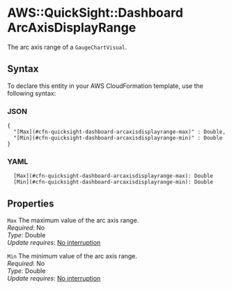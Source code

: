 # AWS::QuickSight::Dashboard ArcAxisDisplayRange<a name="aws-properties-quicksight-dashboard-arcaxisdisplayrange"></a>

The arc axis range of a `GaugeChartVisual`\.

## Syntax<a name="aws-properties-quicksight-dashboard-arcaxisdisplayrange-syntax"></a>

To declare this entity in your AWS CloudFormation template, use the following syntax:

### JSON<a name="aws-properties-quicksight-dashboard-arcaxisdisplayrange-syntax.json"></a>

```
{
  "[Max](#cfn-quicksight-dashboard-arcaxisdisplayrange-max)" : Double,
  "[Min](#cfn-quicksight-dashboard-arcaxisdisplayrange-min)" : Double
}
```

### YAML<a name="aws-properties-quicksight-dashboard-arcaxisdisplayrange-syntax.yaml"></a>

```
  [Max](#cfn-quicksight-dashboard-arcaxisdisplayrange-max): Double
  [Min](#cfn-quicksight-dashboard-arcaxisdisplayrange-min): Double
```

## Properties<a name="aws-properties-quicksight-dashboard-arcaxisdisplayrange-properties"></a>

`Max` <a name="cfn-quicksight-dashboard-arcaxisdisplayrange-max"></a>
The maximum value of the arc axis range\.  
_Required_: No  
_Type_: Double  
_Update requires_: [No interruption](https://docs.aws.amazon.com/AWSCloudFormation/latest/UserGuide/using-cfn-updating-stacks-update-behaviors.html#update-no-interrupt)

`Min` <a name="cfn-quicksight-dashboard-arcaxisdisplayrange-min"></a>
The minimum value of the arc axis range\.  
_Required_: No  
_Type_: Double  
_Update requires_: [No interruption](https://docs.aws.amazon.com/AWSCloudFormation/latest/UserGuide/using-cfn-updating-stacks-update-behaviors.html#update-no-interrupt)
